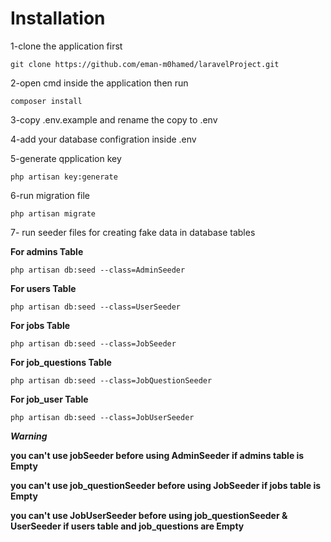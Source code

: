 # Installation

1-clone the application first

    git clone https://github.com/eman-m0hamed/laravelProject.git

2-open cmd inside the application then run

    composer install

3-copy .env.example and rename the copy to .env

4-add your database configration inside .env

5-generate qpplication key

    php artisan key:generate

6-run migration file

    php artisan migrate
   
7- run seeder files for creating fake data in database tables

**For admins Table**

    php artisan db:seed --class=AdminSeeder  
    
**For users Table**

    php artisan db:seed --class=UserSeeder  
    
**For jobs Table**

    php artisan db:seed --class=JobSeeder   
    
**For job_questions Table**

    php artisan db:seed --class=JobQuestionSeeder  
    
**For job_user Table**

    php artisan db:seed --class=JobUserSeeder     

***Warning***

**you can't use jobSeeder before using AdminSeeder if admins table is Empty**
    
**you can't use job_questionSeeder before using JobSeeder if jobs table is Empty**

**you can't use JobUserSeeder before using job_questionSeeder & UserSeeder   if users table and job_questions are Empty**
    
    
    
